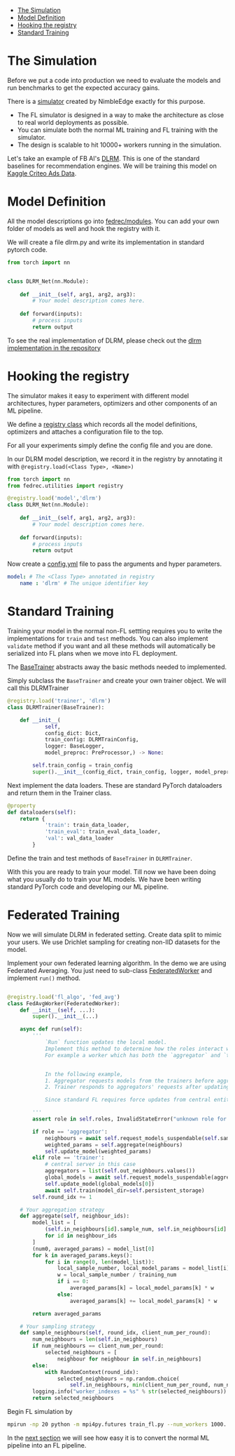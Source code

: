 
- [The Simulation](#the-simulation)
- [Model Definition](#model-definition)
- [Hooking the registry](#hooking-the-registry)
- [Standard Training](#standard-training)

# The Simulation

Before we put a code into production we need to evaluate the models and run benchmarks to get the expected accuracy gains.

There is a [simulator](https://github.com/NimbleEdge/EnvisEdge) created by NimbleEdge exactly for this purpose.

- The FL simulator is designed in a way to make the architecture as close to real world deployments as possible.
- You can simulate both the normal ML training and FL training with the simulator.
- The design is scalable to hit 10000+ workers running in the simulation.

Let's take an example of FB AI's [DLRM](https://arxiv.org/abs/1906.00091). This is one of the standard baselines for recommendation engines. We will be training this model on [Kaggle Criteo Ads Data](https://www.kaggle.com/c/criteo-display-ad-challenge).


# Model Definition
All the model descriptions go into [fedrec/modules](https://github.com/NimbleEdge/EnvisEdge/tree/main/fedrec/modules). You can add your own folder of models as well and hook the registry with it.

We will create a file dlrm.py and write its implementation in standard pytorch code.

```python
from torch import nn


class DLRM_Net(nn.Module):
    
    def __init__(self, arg1, arg2, arg3):
        # Your model description comes here.
    
    def forward(inputs):
        # process inputs
        return output
```

To see the real implementation of DLRM, please check out the [dlrm implementation in the repository](../fedrec/modules/dlrm.py)

# Hooking the registry
The simulator makes it easy to experiment with different model architectures, hyper parameters, optimizers and other components of an ML pipeline.

We define a [registry class](../fedrec/utilities/registry.py) which records all the model definitions, optimizers and attaches a configuration file to the top.

For all your experiments simply define the config file and you are done.

In our DLRM model description, we record it in the registry by annotating it with `@registry.load(<Class Type>, <Name>)`

```python
from torch import nn
from fedrec.utilities import registry

@registry.load('model','dlrm')
class DLRM_Net(nn.Module):
    
    def __init__(self, arg1, arg2, arg3):
        # Your model description comes here.
    
    def forward(inputs):
        # process inputs
        return output

```

Now create a [config.yml](../configs/dlrm.yml) file to pass the arguments and hyper parameters.

```yaml
model: # The <Class Type> annotated in registry
    name : 'dlrm' # The unique identifier key
```

# Standard Training

Training your model in the normal non-FL settting requires you to write the implementations for `train` and `test` methods. You can also implement `validate` method if you want and all these methods will automatically be serialized into FL plans when we move into FL deployment.

The [BaseTrainer](../fedrec/trainers/base_trainer.py) abstracts away the basic methods needed to implemented.

Simply subclass the `BaseTrainer` and create your own trainer object. We will call this DLRMTrainer

```python
@registry.load('trainer', 'dlrm')
class DLRMTrainer(BaseTrainer):

    def __init__(
            self,
            config_dict: Dict,
            train_config: DLRMTrainConfig,
            logger: BaseLogger,
            model_preproc: PreProcessor,) -> None:

        self.train_config = train_config
        super().__init__(config_dict, train_config, logger, model_preproc)

```

Next implement the data loaders. These are standard PyTorch dataloaders and return them in the Trainer class.

```python
@property
def dataloaders(self):
    return {
            'train': train_data_loader,
            'train_eval': train_eval_data_loader,
            'val': val_data_loader
        }

```

Define the train and test methods of `BaseTrainer` in `DLRMTrainer`.

With this you are ready to train your model. Till now we have been doing what you usually do to train your ML models. We have been writing standard PyTorch code and developing our ML pipeline.

# Federated Training

Now we will simulate DLRM in federated setting. Create data split to mimic your users. We use Drichlet sampling for creating non-IID datasets for the model.

Implement your own federated learning algorithm. In the demo we are using Federated Averaging. You just need to sub-class [FederatedWorker](fedrec/federated_worker.py) and implement `run()` method.

```python

@registry.load('fl_algo', 'fed_avg')
class FedAvgWorker(FederatedWorker):
    def __init__(self, ...):
        super().__init__(...)

    async def run(self):
        '''
            `Run` function updates the local model.
            Implement this method to determine how the roles interact with each other to determine the final updated model.
            For example a worker which has both the `aggregator` and `trainer` roles might first train locally then run discounted `aggregate()` to get the fianl update model


            In the following example,
            1. Aggregator requests models from the trainers before aggregating and updating its model.
            2. Trainer responds to aggregators' requests after updating its own model by local training.

            Since standard FL requires force updates from central entity before each cycle, trainers always start with global model/aggregator's model

        '''
        assert role in self.roles, InvalidStateError("unknown role for worker")

        if role == 'aggregator':
            neighbours = await self.request_models_suspendable(self.sample_neighbours())
            weighted_params = self.aggregate(neighbours)
            self.update_model(weighted_params)
        elif role == 'trainer':
            # central server in this case
            aggregators = list(self.out_neighbours.values())
            global_models = await self.request_models_suspendable(aggregators)
            self.update_model(global_models[0])
            await self.train(model_dir=self.persistent_storage)
        self.round_idx += 1

    # Your aggregation strategy
    def aggregate(self, neighbour_ids):
        model_list = [
            (self.in_neighbours[id].sample_num, self.in_neighbours[id].model)
            for id in neighbour_ids
        ]
        (num0, averaged_params) = model_list[0]
        for k in averaged_params.keys():
            for i in range(0, len(model_list)):
                local_sample_number, local_model_params = model_list[i]
                w = local_sample_number / training_num
                if i == 0:
                    averaged_params[k] = local_model_params[k] * w
                else:
                    averaged_params[k] += local_model_params[k] * w

        return averaged_params

    # Your sampling strategy
    def sample_neighbours(self, round_idx, client_num_per_round):
        num_neighbours = len(self.in_neighbours)
        if num_neighbours == client_num_per_round:
            selected_neighbours = [
                neighbour for neighbour in self.in_neighbours]
        else:
            with RandomContext(round_idx):
                selected_neighbours = np.random.choice(
                    self.in_neighbours, min(client_num_per_round, num_neighbours), replace=False)
        logging.info("worker_indexes = %s" % str(selected_neighbours))
        return selected_neighbours
```

Begin FL simulation by
```bash
mpirun -np 20 python -m mpi4py.futures train_fl.py --num_workers 1000.
```

In the [next section](./Tutorial-Part-3-simulating_fl_cycle.md) we will see how easy it is to convert the normal ML pipeline into an FL pipeline.



